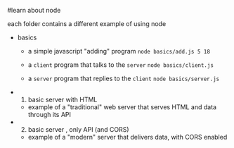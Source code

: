 #learn about node

each folder contains a different example of using node

- basics

  - a simple javascript "adding" program
    `node basics/add.js 5 18`

  - a `client` program that talks to the `server`
    `node basics/client.js`
  - a `server` program that replies to the `client`
    `node basics/server.js`

- 1. basic server with HTML
  - example of a "traditional" web server that serves HTML and data through its API
- 2. basic server , only API (and CORS)
  - example of a "modern" server that delivers data, with CORS enabled
